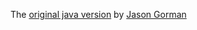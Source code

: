 The [original java version](https://github.com/jasongorman/RefactoringGolfJava) by [Jason Gorman](https://github.com/jasongorman) 
